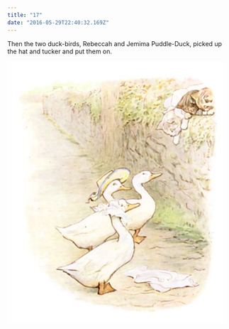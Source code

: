 ```yaml
---
title: "17"
date: "2016-05-29T22:40:32.169Z"
---
```


Then the two duck-birds, Rebeccah and Jemima Puddle-Duck, picked up the hat and tucker and put them on.

![Kittens playing](./tom36.jpg)